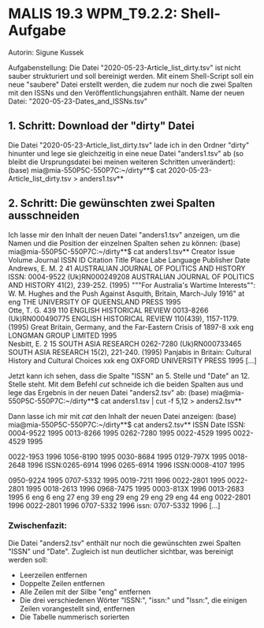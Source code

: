 # MALIS 19.3 WPM_T9.2.2: Shell-Aufgabe
Autorin: Sigune Kussek

Aufgabenstellung: Die Datei "2020-05-23-Article_list_dirty.tsv" ist nicht sauber strukturiert und soll bereinigt werden. Mit einem Shell-Script soll ein neue "saubere" Datei erstellt werden, die zudem nur noch die zwei Spalten mit den ISSNs und den Veröffentlichungsjahren enthält. Name der neuen Datei: "2020-05-23-Dates_and_ISSNs.tsv"

## 1. Schritt: Download der "dirty" Datei
Die Datei "2020-05-23-Article_list_dirty.tsv" lade ich in den Ordner "dirty" hinunter und lege sie gleichzeitig in eine neue Datei "anders1.tsv" ab (so bleibt die Ursprungsdatei bei meinen weiteren Schritten unverändert):
(base) mia@mia-550P5C-550P7C:~/dirty**$ cat 2020-05-23-Article_list_dirty.tsv > anders1.tsv**

## 2. Schritt: Die gewünschten zwei Spalten ausschneiden
Ich lasse mir den Inhalt der neuen Datei "anders1.tsv" anzeigen, um die Namen und die Position der einzelnen Spalten sehen zu können:
(base) mia@mia-550P5C-550P7C:~/dirty**$ cat anders1.tsv**
Creator	Issue	Volume	Journal	ISSN	ID	Citation	Title	Place Labe	Language	Publisher	Date		
Andrews, E. M.	2	41	AUSTRALIAN JOURNAL OF POLITICS AND HISTORY	ISSN: 0004-9522	(Uk)RN000249208	AUSTRALIAN JOURNAL OF POLITICS AND HISTORY 41(2), 239-252. (1995)	"""For Australia's Wartime Interests"": W. M. Hughes and the Push Against Asquith, Britain, March-July 1916"	at	eng	THE UNIVERSITY OF QUEENSLAND PRESS	1995		
Otte, T. G.	439	110	ENGLISH HISTORICAL REVIEW	0013-8266	(Uk)RN000490775	ENGLISH HISTORICAL REVIEW 110(439), 1157-1179. (1995)	Great Britain, Germany, and the Far-Eastern Crisis of 1897-8	xxk	eng	LONGMAN GROUP LIMITED	1995		
Nesbitt, E.	2	15	SOUTH ASIA RESEARCH	0262-7280	(Uk)RN000733465	SOUTH ASIA RESEARCH 15(2), 221-240. (1995)	Panjabis in Britain: Cultural History and Cultural Choices	xxk	eng	OXFORD UNIVERSITY PRESS	1995 \[...]

Jetzt kann ich sehen, dass die Spalte "ISSN" an 5. Stelle und "Date" an 12. Stelle steht. Mit dem Befehl *cut* schneide ich die beiden Spalten aus und lege das Ergebnis in der neuen Datei "anders2.tsv" ab:
(base) mia@mia-550P5C-550P7C:~/dirty**$ cat anders1.tsv | cut -f 5,12 > anders2.tsv**

Dann lasse ich mir mit *cat* den Inhalt der neuen Datei anzeigen:
(base) mia@mia-550P5C-550P7C:~/dirty**$ cat anders2.tsv**
ISSN	Date
ISSN: 0004-9522	1995
0013-8266	1995
0262-7280	1995
0022-4529	1995
0022-4529	1995

	
	
	
0022-1953	1996
1056-8190	1995
0030-8684	1995
0129-797X	1995
0018-2648	1996
ISSN:0265-6914	1996
0265-6914	1996
ISSN:0008-4107	1995
	
	
	
	
0950-9224	1995
0707-5332	1995
0019-7211	1996
0022-2801	1995
0022-2801	1995
0018-2613	1996
0968-7475	1995
0003-813X	1996
0013-2683	1995
6	eng
6	eng
27	eng
39	eng
29	eng
29	eng
29	eng
44	eng
0022-2801	1996
0022-2801	1996
0707-5332	1996
issn: 0707-5332	1996 \[...]

### Zwischenfazit:
Die Datei "anders2.tsv" enthält nur noch die gewünschten zwei Spalten "ISSN" und "Date". Zugleich ist nun deutlicher sichtbar, was bereinigt werden soll:
- Leerzeilen entfernen
- Doppelte Zeilen entfernen
- Alle Zeilen mit der Silbe "eng" entfernen
- Die drei verschiedenen Wörter "ISSN:", "issn:" und "Issn:", die einigen Zeilen vorangestellt sind, entfernen
- Die Tabelle nummerisch sorierten

